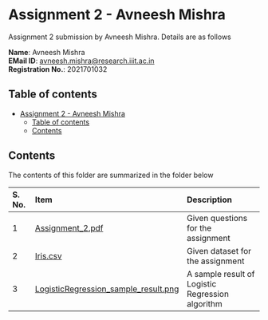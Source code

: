 # Assignment 2 - Avneesh Mishra

Assignment 2 submission by Avneesh Mishra. Details are as follows

**Name**: Avneesh Mishra <br>
**EMail ID**: avneesh.mishra@research.iiit.ac.in <br>
**Registration No.**: 2021701032

## Table of contents

- [Assignment 2 - Avneesh Mishra](#assignment-2---avneesh-mishra)
    - [Table of contents](#table-of-contents)
    - [Contents](#contents)

## Contents

The contents of this folder are summarized in the folder below

| S. No. | Item | Description |
| :--- | :--- | :--- |
| 1 | [Assignment_2.pdf](./Assignment_2.pdf) | Given questions for the assignment |
| 2 | [Iris.csv](./Iris.csv) | Given dataset for the assignment |
| 3 | [LogisticRegression_sample_result.png](./LogisticRegression_sample_result.png) | A sample result of Logistic Regression algorithm |
